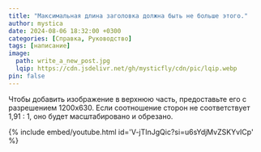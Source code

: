 ```yaml
---
title: "Максимальная длина заголовка должна быть не больше этого."
author: mystica
date: 2024-08-06 18:32:00 +0300
categories: [Справка, Руководство]
tags: [написание]
image:
  path: write_a_new_post.jpg
  lqip: https://cdn.jsdelivr.net/gh/mysticfly/cdn/pic/lqip.webp
pin: false
---
```


Чтобы добавить изображение в верхнюю часть, предоставьте его с разрешением 1200x630. Если соотношение сторон не соответствует 1,91 : 1, оно будет масштабировано и обрезано.


{% include embed/youtube.html id='V-jTInJgQic?si=u6sYdjMvZSKYvICp' %}

